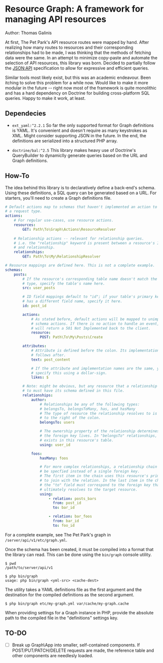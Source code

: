 # Resource Graph: A framework for managing API resources

Author: Thomas Galinis

At first, The Pet Park's API resource routes were mapped by hand.
After realizing how many routes to resources and their corresponding relationships
had to be made, I was thinking that the methods of fetching data were the same.
In an attempt to minimize copy-paste and automate the selection of API resources,
this library was born. Decided to partially follow the [JSON:API](https://jsonapi.org/format/)
specification to allow for expressive and efficient queries.


Similar tools most likely exist, but this was an academic endeavour.
Been itching to solve this problem for a while now.
Would like to make it more modular in the future -- right now most of the
framework is quite monolithic and has a hard dependency on Doctrine for building
cross-platform SQL queries. Happy to make it work, at least.


## Dependecies

- `ext_yaml:^2.2.1` So far the only supported format for Graph definitions is
  YAML. It's convenient and doesn't require as many keystrokes as XML.
  Might consider supporting JSON in the future. In the end, the definitions
  are serialized into a structured PHP array.

- `doctrine/bal:^2.5` This library makes heavy use of Doctrine's QueryBuilder
  to dynamiclly generate queries based on the URL and Graph definitions.


## How-To

The idea behind this library is to declaratively define a back-end's schema.
Using these definitions, a SQL query can be generated based on a URL.
For starters, you'll need to create a Graph definitions file.

```yaml
# Default actions map to schemas that haven't implemented an action to handle
# a request type.
actions:
    # For regular use-cases, use resource actions.
    resources:
        GET: Path\To\Graph\Actions\ResourceResolver
    
    # Relationship actions -- relevant for relationship queries.
    # i.e. the "relationship" keyword is present between a resource's ID
    # and relationship.
    relationships:
        GET: Path\To\My\RelationshipResolver

# Resource mappings are defined here. This is not a complete example.
schemas:
    posts:
        # If the resource's corresponding table name doesn't match the resource's
        # type, specify the table's name here.
        src: user_posts

        # ID field mappings default to "id"; if your table's primary key
        # has a different field name, specify it here.
        id: post_id

        actions:
            # As stated before, default actions will be mapped to unimplemented
            # schema actions. If there is no action to handle an event, Graph
            # will return a 501 Not Implemented back to the client.
            resource:
                POST: Path\To\My\Posts\Create

        attributes:
            # Attribute is defined before the colon. Its implementation name
            # follows after.
            text: post_content

            # If the attribute and implementation names are the same, you can
            # specify this using a dollar-sign.
            likes: $

        # Note: might be obvious, but any resource that a relationship resolves
        # to must have its schema defined in this file.
        relationships:
            author:
                # Relationships be any of the following types:
                # belongsTo, belongsToMany, has, and hasMany
                # The type of resource the relationship resolves to is specified
                # to the right of the colon.
                belongsTo: users

                # The ownership property of the relationship determines where
                # the foreign key lives. In "belongsTo" relationships, the key
                # exists in this resource's table.
                using: user_id

            foos:
                hasMany: foos

                # For more complex relationships, a relationship chain can
                # be specfied instead of a single foreign key.
                # The first item in the chain uses this resource's primary key
                # to join with the relation. In the last item in the chain,
                # the "to" field must correspond to the foreign key that
                # ultimately resolves to the target resource.
                using:
                    - relation: posts_bars
                      from: post_id
                      to: bar_id

                    - relation: bar_foos
                      from: bar_id
                      to: foo_id
```

For a complete example, see The Pet Park's graph in `/server/api/v1/etc/graph.yml`.

Once the schema has been created, it must be compiled into a format that the
library can read. This can be done using the `bin/graph` console utility.

```console
$ pwd
/path/to/server/api/v1

$ php bin/graph
usage: php bin/graph <yml-src> <cache-dest>

```

The utility takes a YAML definitions file as the first argument and the
destination for the compiled definitions as the second argument.

```console
$ php bin/graph etc/my-graph.yml var/cache/my-graph.cache
```

When providing settings for a Graph instance in PHP, provide the absolute
path to the compiled file in the "definitions" settings key.

## TO-DO

- [ ] Break up Graph\App into smaller, self-contained components.
      If POST/PUT/PATCH/DELETE requests are made, the reference table
      and other components are needlesly loaded.